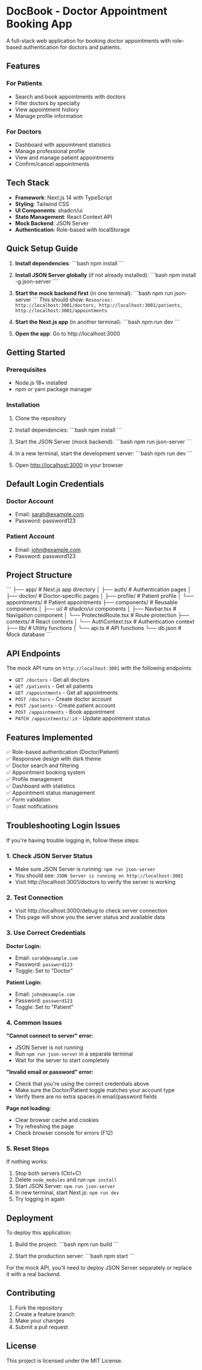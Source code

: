 # DocBook - Doctor Appointment Booking App

A full-stack web application for booking doctor appointments with role-based authentication for doctors and patients.

## Features

### For Patients
- Search and book appointments with doctors
- Filter doctors by specialty
- View appointment history
- Manage profile information

### For Doctors
- Dashboard with appointment statistics
- Manage professional profile
- View and manage patient appointments
- Confirm/cancel appointments

## Tech Stack

- **Framework**: Next.js 14 with TypeScript
- **Styling**: Tailwind CSS
- **UI Components**: shadcn/ui
- **State Management**: React Context API
- **Mock Backend**: JSON Server
- **Authentication**: Role-based with localStorage

## Quick Setup Guide

1. **Install dependencies**:
   \`\`\`bash
   npm install
   \`\`\`

2. **Install JSON Server globally** (if not already installed):
   \`\`\`bash
   npm install -g json-server
   \`\`\`

3. **Start the mock backend first** (in one terminal):
   \`\`\`bash
   npm run json-server
   \`\`\`
   This should show: `Resources: http://localhost:3001/doctors, http://localhost:3001/patients, http://localhost:3001/appointments`

4. **Start the Next.js app** (in another terminal):
   \`\`\`bash
   npm run dev
   \`\`\`

5. **Open the app**: Go to http://localhost:3000

## Getting Started

### Prerequisites
- Node.js 18+ installed
- npm or yarn package manager

### Installation

1. Clone the repository
2. Install dependencies:
   \`\`\`bash
   npm install
   \`\`\`

3. Start the JSON Server (mock backend):
   \`\`\`bash
   npm run json-server
   \`\`\`

4. In a new terminal, start the development server:
   \`\`\`bash
   npm run dev
   \`\`\`

5. Open [http://localhost:3000](http://localhost:3000) in your browser

## Default Login Credentials

### Doctor Account
- Email: sarah@example.com
- Password: password123

### Patient Account  
- Email: john@example.com
- Password: password123

## Project Structure

\`\`\`
├── app/                    # Next.js app directory
│   ├── auth/              # Authentication pages
│   ├── doctor/            # Doctor-specific pages
│   ├── profile/           # Patient profile
│   └── appointments/      # Patient appointments
├── components/            # Reusable components
│   ├── ui/               # shadcn/ui components
│   ├── Navbar.tsx        # Navigation component
│   └── ProtectedRoute.tsx # Route protection
├── contexts/             # React contexts
│   └── AuthContext.tsx   # Authentication context
├── lib/                  # Utility functions
│   └── api.ts           # API functions
└── db.json              # Mock database
\`\`\`

## API Endpoints

The mock API runs on `http://localhost:3001` with the following endpoints:

- `GET /doctors` - Get all doctors
- `GET /patients` - Get all patients  
- `GET /appointments` - Get all appointments
- `POST /doctors` - Create doctor account
- `POST /patients` - Create patient account
- `POST /appointments` - Book appointment
- `PATCH /appointments/:id` - Update appointment status

## Features Implemented

✅ Role-based authentication (Doctor/Patient)  
✅ Responsive design with dark theme  
✅ Doctor search and filtering  
✅ Appointment booking system  
✅ Profile management  
✅ Dashboard with statistics  
✅ Appointment status management  
✅ Form validation  
✅ Toast notifications  

## Troubleshooting Login Issues

If you're having trouble logging in, follow these steps:

### 1. Check JSON Server Status
- Make sure JSON Server is running: `npm run json-server`
- You should see: `JSON Server is running on http://localhost:3001`
- Visit http://localhost:3001/doctors to verify the server is working

### 2. Test Connection
- Visit http://localhost:3000/debug to check server connection
- This page will show you the server status and available data

### 3. Use Correct Credentials

**Doctor Login:**
- Email: `sarah@example.com`
- Password: `password123`
- Toggle: Set to "Doctor"

**Patient Login:**
- Email: `john@example.com` 
- Password: `password123`
- Toggle: Set to "Patient"

### 4. Common Issues

**"Cannot connect to server" error:**
- JSON Server is not running
- Run `npm run json-server` in a separate terminal
- Wait for the server to start completely

**"Invalid email or password" error:**
- Check that you're using the correct credentials above
- Make sure the Doctor/Patient toggle matches your account type
- Verify there are no extra spaces in email/password fields

**Page not loading:**
- Clear browser cache and cookies
- Try refreshing the page
- Check browser console for errors (F12)

### 5. Reset Steps
If nothing works:
1. Stop both servers (Ctrl+C)
2. Delete `node_modules` and run `npm install`
3. Start JSON Server: `npm run json-server`
4. In new terminal, start Next.js: `npm run dev`
5. Try logging in again

## Deployment

To deploy this application:

1. Build the project:
   \`\`\`bash
   npm run build
   \`\`\`

2. Start the production server:
   \`\`\`bash
   npm start
   \`\`\`

For the mock API, you'll need to deploy JSON Server separately or replace it with a real backend.

## Contributing

1. Fork the repository
2. Create a feature branch
3. Make your changes
4. Submit a pull request

## License

This project is licensed under the MIT License.

